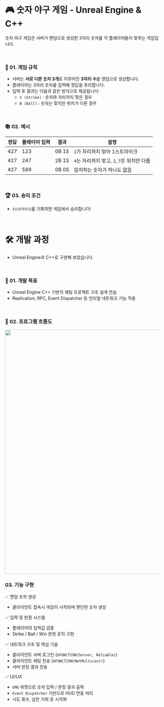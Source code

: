 # 🎮 숫자 야구 게임 - Unreal Engine & C++
숫자 야구 게임은 서버가 랜덤으로 생성한 3자리 숫자를 각 플레이어들이 맞추는 게임입니다. <br>

<br>

### 📌 01. 게임 규칙
- 서버는 **서로 다른 숫자 3개**로 이루어진 **3자리 수**를 랜덤으로 생성합니다.
- 플레이어는 3자리 숫자를 입력해 정답을 추리합니다.
- 입력 후 결과는 다음과 같은 방식으로 제공됩니다:
  - `S (Strike)` : 숫자와 자리까지 맞은 경우
  - `B (Ball)` : 숫자는 맞지만 위치가 다른 경우

<br>

### 📚 02. 예시
| 정답 | 플레이어 입력 | 결과   | 설명                                        |
|-----|--------------|--------|---------------------------------------------|
| 427 | 123          | 0B 1S  | `2`가 자리까지 맞아 1스트라이크               |
| 427 | 247          | 2B 1S  | `4`는 자리까지 맞고, `2`, `7`은 위치만 다름      |
| 427 | 589          | 0B 0S  | 일치하는 숫자가 하나도 없음                   |

<br>

### 🏆 03. 승리 조건
- `3스트라이크`를 기록하면 게임에서 승리합니다!

<br>

# 🛠 개발 과정
- Unreal Engine과 C++로 구현해 보았습니다.

<br>

### 📌 01. 개발 목표
- Unreal Engine C++ 기반의 채팅 프로젝트 구조 설계 연습
- Replication, RPC, Event Dispatcher 등 언리얼 네트워크 기능 적용

<br>

### 🚀 02. 프로그램 흐름도

<img src="https://github.com/user-attachments/assets/da235b96-66d3-4b0d-a05f-78f593d4ebeb" width="800" height="800"/>


### 03. 기능 구현
✅ 랜덤 숫자 생성
- 클라이언트 접속시 게임이 시작되며 랜던한 숫자 생성

✅ 입력 및 판정 시스템
- 플레이어의 입력값 검증
- Strike / Ball / Win 판정 로직 구현

✅ 네트워크 구조 및 핵심 기술
- 클라이언트 서버 로그인 (`UFUNCTION(Server, Reliable)`)
- 클라이언트 채팅 전송 (`UFUNCTION(NetMulticast)`)
- 서버 판정 결과 전송

✅ UI/UX
- `UMG` 위젯으로 숫자 입력 / 판정 결과 출력
- `Event Dispatcher` 기반으로 HUD 연동 처리
- 시도 횟수, 남은 기회 등 시각화
